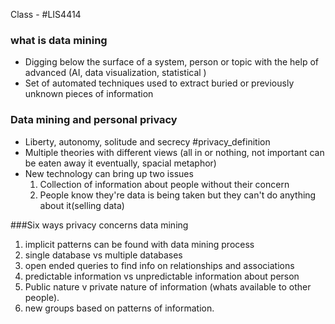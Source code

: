 Class - #LIS4414 

### what is data mining
- Digging below the surface of a system, person or topic with the help of advanced (AI, data visualization, statistical )
- Set of automated techniques used to extract buried or previously unknown pieces of information 

### Data mining and personal privacy
- Liberty, autonomy, solitude and secrecy #privacy_definition
- Multiple theories with different views (all in or nothing, not important can be eaten away it eventually, spacial metaphor) 
- New technology can bring up two issues
	1. Collection of information about people without their concern
	2. People know they're data is being taken but they can't do anything about it(selling data)

###Six ways privacy concerns data mining
1. implicit patterns can be found with data mining process
2. single database vs multiple databases
3. open ended queries to find info on relationships and associations 
4. predictable information vs unpredictable information about person 
5. Public nature v private nature of information (whats available to other people).
6. new groups based on patterns of information.
